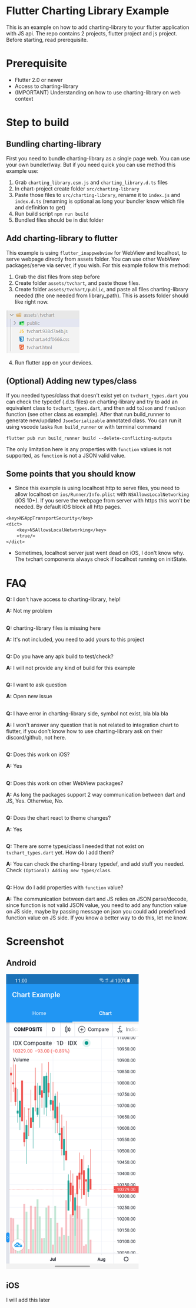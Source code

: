 # Flutter Charting Library Example

This is an example on how to add charting-library to your flutter application with JS api.
The repo contains 2 projects, flutter project and js project.
Before starting, read prerequisite.

# Prerequisite

- Flutter 2.0 or newer
- Access to charting-library
- (IMPORTANT) Understanding on how to use charting-library on web context

# Step to build

## Bundling charting-library

First you need to bundle charting-library as a single page web.
You can use your own bundler/way. But if you need quick you can use method this example use:

1. Grab `charting_library.esm.js` and `charting_library.d.ts` files
2. In chart-project create folder `src/charting-library`
3. Paste those files to `src/charting-library`, rename it to `index.js` and `index.d.ts` (renaming is optional as long your bundler know which file and definition to get)
4. Run build script `npm run build`
5. Bundled files should be in dist folder

## Add charting-library to flutter

This example is using `flutter_inappwebview` for WebView and localhost, to serve webpage directly from assets folder. You can use other WebView packages/serve via server, if you wish.
For this example follow this method:

1. Grab the dist files from step before
2. Create folder `assets/tvchart`, and paste those files.
3. Create folder `assets/tvchart/public`, and paste all files charting-library needed (the one needed from library_path). This is assets folder should like right now.

![flutter-assets](./docs/images/flutter-assets.png)

4. Run flutter app on your devices.


## (Optional) Adding new types/class

If you needed types/class that doesn't exist yet on `tvchart_types.dart` you can check the typedef (.d.ts files) on charting-library and try to add an equivalent class to `tvchart_types.dart`, and then add `toJson` and `fromJson` function (see other class as example).
After that run build_runner to generate new/updated `JsonSerializable` annotated class. You can run it using vscode tasks `Run build_runner` or with terminal command
```
flutter pub run build_runner build --delete-conflicting-outputs
```

The only limitation here is any properties with `function` values is not supported, as `function` is not a JSON valid value.

## Some points that you should know

- Since this example is using localhost http to serve files, you need to allow localhost on `ios/Runner/Info.plist` with `NSAllowsLocalNetworking` (iOS 10+). If you serve the webpage from server with https this won't be needed. By default iOS block all http pages.

```
<key>NSAppTransportSecurity</key>
<dict>
    <key>NSAllowsLocalNetworking</key>
    <true/>
</dict>
```

- Sometimes, localhost server just went dead on iOS, I don't know why. The tvchart components always check if localhost running on initState.

# FAQ

**Q:** I don't have access to charting-library, help!

**A:** Not my problem
##

**Q:** charting-library files is missing here

**A:** It's not included, you need to add yours to this project
##

**Q:** Do you have any apk build to test/check?

**A:** I will not provide any kind of build for this example
##

**Q:** I want to ask question

**A:** Open new issue
##

**Q:** I have error in charting-library side, symbol not exist, bla bla bla

**A:** I won't answer any question that is not related to integration chart to flutter, if you don't know how to use charting-library ask on their discord/github, not here.
##

**Q:** Does this work on iOS?

**A:** Yes
##

**Q:** Does this work on other WebView packages?

**A:** As long the packages support 2 way communication between dart and JS, Yes. Otherwise, No.
##

**Q:** Does the chart react to theme changes?

**A:** Yes
##

**Q:** There are some types/class I needed that not exist on `tvchart_types.dart` yet. How do I add them?

**A:** You can check the charting-library typedef, and add stuff you needed. Check `(Optional) Adding new types/class`.
##

**Q:** How do I add properties with `function` value?

**A:** The communication between dart and JS relies on JSON parse/decode, since function is not valid JSON value, you need to add any function value on JS side, maybe by passing message on json you could add predefined function value on JS side. If you know a better way to do this, let me know.
##

# Screenshot

## Android

<img src="./docs/images/screenshot-android.png" alt="screenshot-android" width="360" height="800">

## iOS

I will add this later
